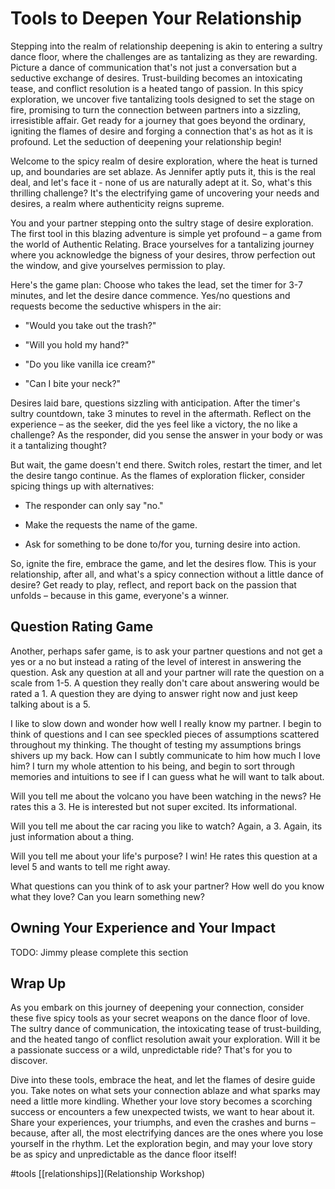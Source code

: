 # Tools to Deepen Your Relationship

Stepping into the realm of relationship deepening is akin to entering a sultry dance floor, where the challenges are as tantalizing as they are rewarding. Picture a dance of communication that's not just a conversation but a seductive exchange of desires. Trust-building becomes an intoxicating tease, and conflict resolution is a heated tango of passion. In this spicy exploration, we uncover five tantalizing tools designed to set the stage on fire, promising to turn the connection between partners into a sizzling, irresistible affair. Get ready for a journey that goes beyond the ordinary, igniting the flames of desire and forging a connection that's as hot as it is profound. Let the seduction of deepening your relationship begin!

Welcome to the spicy realm of desire exploration, where the heat is turned up, and boundaries are set ablaze. As Jennifer aptly puts it, this is the real deal, and let's face it - none of us are naturally adept at it. So, what's this thrilling challenge? It's the electrifying game of uncovering your needs and desires, a realm where authenticity reigns supreme.

You and your partner stepping onto the sultry stage of desire exploration. The first tool in this blazing adventure is simple yet profound – a game from the world of Authentic Relating. Brace yourselves for a tantalizing journey where you acknowledge the bigness of your desires, throw perfection out the window, and give yourselves permission to play.

Here's the game plan: Choose who takes the lead, set the timer for 3-7 minutes, and let the desire dance commence. Yes/no questions and requests become the seductive whispers in the air:

- "Would you take out the trash?"

- "Will you hold my hand?"

- "Do you like vanilla ice cream?"

- "Can I bite your neck?"

Desires laid bare, questions sizzling with anticipation. After the timer's sultry countdown, take 3 minutes to revel in the aftermath. Reflect on the experience – as the seeker, did the yes feel like a victory, the no like a challenge? As the responder, did you sense the answer in your body or was it a tantalizing thought?

But wait, the game doesn't end there. Switch roles, restart the timer, and let the desire tango continue. As the flames of exploration flicker, consider spicing things up with alternatives: 

- The responder can only say "no."

- Make the requests the name of the game.

- Ask for something to be done to/for you, turning desire into action.

So, ignite the fire, embrace the game, and let the desires flow. This is your relationship, after all, and what's a spicy connection without a little dance of desire? Get ready to play, reflect, and report back on the passion that unfolds – because in this game, everyone's a winner.

## Question Rating Game
Another, perhaps safer game, is to ask your partner questions and not get a yes or a no but instead a rating of the level of interest in answering the question. Ask any question at all and your partner will rate the question on a scale from 1-5. A question they really don't care about answering would be rated a 1. A question they are dying to answer right now and just keep talking about is a 5.

I like to slow down and wonder how well I really know my partner. I begin to think of questions and I can see speckled pieces of assumptions scattered throughout my thinking. The thought of testing my assumptions brings shivers up my back. How can I subtly communicate to him how much I love him? I turn my whole attention to his being, and begin to sort through memories and intuitions to see if I can guess what he will want to talk about. 

Will you tell me about the volcano you have been watching in the news?
He rates this a 3. He is interested but not super excited. Its informational.

Will you tell me about the car racing you like to watch?
Again, a 3. Again, its just information about a thing. 

Will you tell me about your life's purpose?
I win! He rates this question at a level 5 and wants to tell me right away.

What questions can you think of to ask your partner? How well do you know what they love? Can you learn something new?

## Owning Your Experience and Your Impact

TODO: Jimmy please complete this section

## Wrap Up

As you embark on this journey of deepening your connection, consider these five spicy tools as your secret weapons on the dance floor of love. The sultry dance of communication, the intoxicating tease of trust-building, and the heated tango of conflict resolution await your exploration. Will it be a passionate success or a wild, unpredictable ride? That's for you to discover.

Dive into these tools, embrace the heat, and let the flames of desire guide you. Take notes on what sets your connection ablaze and what sparks may need a little more kindling. Whether your love story becomes a scorching success or encounters a few unexpected twists, we want to hear about it. Share your experiences, your triumphs, and even the crashes and burns – because, after all, the most electrifying dances are the ones where you lose yourself in the rhythm. Let the exploration begin, and may your love story be as spicy and unpredictable as the dance floor itself!

#tools
[[relationships]](Relationship Workshop)

